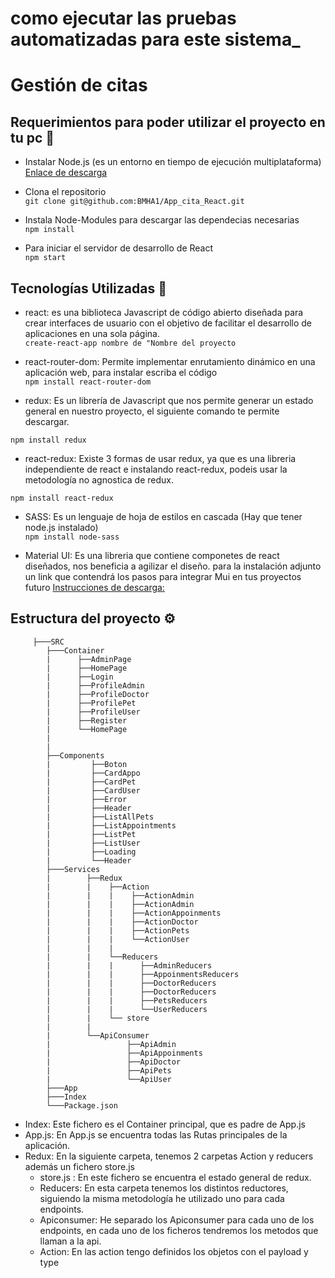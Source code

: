 como ejecutar las pruebas automatizadas para este sistema_
=======
# Gestión de citas 

## Requerimientos para poder utilizar el proyecto en tu pc 🚀

* Instalar Node.js (es un entorno en tiempo de ejecución multiplataforma) [ Enlace de descarga](https://nodejs.org/es/download/) 

* Clona el repositorio  
```git clone git@github.com:BMHA1/App_cita_React.git```
* Instala Node-Modules para descargar las dependecias necesarias  
```npm install```
* Para iniciar el servidor de desarrollo de React  
```npm start ```


## Tecnologías Utilizadas 🔧

* react: es una biblioteca Javascript de código abierto diseñada para crear interfaces de usuario con el objetivo de facilitar el desarrollo de aplicaciones en una sola página.  
```create-react-app nombre de "Nombre del proyecto```

* react-router-dom: Permite implementar enrutamiento dinámico en una aplicación web, para instalar escriba el código  
```npm install react-router-dom```
* redux: Es un librería de Javascript que nos permite generar un estado general en nuestro proyecto, el siguiente comando te permite descargar.  

```npm install redux```

* react-redux: Existe 3 formas de usar redux, ya que es una libreria independiente de react e instalando react-redux, podeis usar la metodología no agnostica de redux.  

```npm install react-redux```

* SASS: Es un lenguaje de hoja de estilos en cascada (Hay que tener node.js instalado)  
```npm install node-sass```

* Material UI: Es una libreria que contiene componetes de react diseñados, nos beneficia a agilizar el diseño. 
para la instalación adjunto un link que contendrá los pasos para integrar Mui en tus proyectos futuro 
[ Instrucciones de descarga:](https://mui.com/getting-started/installation/) 


## Estructura del proyecto ⚙️

         ├───SRC
            ├───Container
            |      ├──AdminPage
            |      ├──HomePage
            |      ├──Login
            |      ├──ProfileAdmin
            |      ├──ProfileDoctor
            |      ├──ProfilePet
            |      ├──ProfileUser
            |      ├──Register
            |      └──HomePage
            |      
            |      
            ├──Components
            |         ├──Boton
            |         ├──CardAppo
            |         ├──CardPet
            |         ├──CardUser
            |         ├──Error
            |         ├──Header
            |         ├──ListAllPets
            |         ├──ListAppointments
            |         ├──ListPet
            |         ├──ListUser
            |         ├──Loading
            |         └──Header
            ├───Services
            |        ├──Redux
            |        |    ├──Action
            |        |    |    ├──ActionAdmin
            |        |    |    ├──ActionAdmin
            |        |    |    ├──ActionAppoinments
            |        |    |    ├──ActionDoctor
            |        |    |    ├──ActionPets
            |        |    |    └──ActionUser 
            |        |    |
            |        |    └──Reducers
            |        |    |      ├──AdminReducers
            |        |    |      ├──AppoinmentsReducers
            |        |    |      ├──DoctorReducers
            |        |    |      ├──DoctorReducers
            |        |    |      ├──PetsReducers
            |        |    |      └──UserReducers
            |        |    └── store    
            |        |
            |        └──ApiConsumer
            |                 ├──ApiAdmin
            |                 ├──ApiAppoinments
            |                 ├──ApiDoctor
            |                 ├──ApiPets
            |                 └──ApiUser
            ├───App
            ├───Index
            └───Package.json
            
            
 * Index: Este fichero es el Container principal, que es padre de App.js
 * App.js: En App.js se encuentra todas las Rutas principales de la aplicación. 
 * Redux: En la siguiente carpeta, tenemos 2 carpetas Action y reducers además un fichero store.js
    * store.js : En este fichero se encuentra el estado general de redux.
    * Reducers: En esta carpeta tenemos los distintos reductores, siguiendo la misma metodología he utilizado uno para cada endpoints.
    * Apiconsumer: He separado los Apiconsumer para cada uno de los endpoints, en cada uno de los ficheros tendremos los metodos que llaman a la api.
    * Action: En las action tengo definidos los objetos con el payload y type 
      

